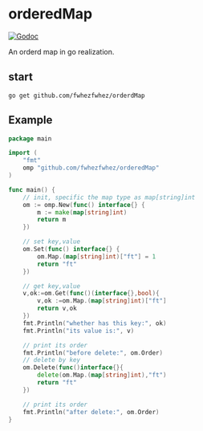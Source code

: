 # orderedMap
[![Godoc](http://img.shields.io/badge/godoc-reference-blue.svg?style=flat)](https://godoc.org/github.com/fwhezfwhez/orderedMap)

An orderd map in go realization.

## start
`go get github.com/fwhezfwhez/orderdMap`

## Example
```go
package main

import (
	"fmt"
    omp "github.com/fwhezfwhez/orderedMap"
)

func main() {
	// init, specific the map type as map[string]int
	om := omp.New(func() interface{} {
		m := make(map[string]int)
		return m
	})

	// set key,value
	om.Set(func() interface{} {
		om.Map.(map[string]int)["ft"] = 1
		return "ft"
	})

	// get key,value
	v,ok:=om.Get(func()(interface{},bool){
		v,ok :=om.Map.(map[string]int)["ft"]
		return v,ok
	})
	fmt.Println("whether has this key:", ok)
	fmt.Println("its value is:", v)

	// print its order
	fmt.Println("before delete:", om.Order)
	// delete by key
	om.Delete(func()interface{}{
		delete(om.Map.(map[string]int),"ft")
		return "ft"
	})

	// print its order
	fmt.Println("after delete:", om.Order)
}

```
